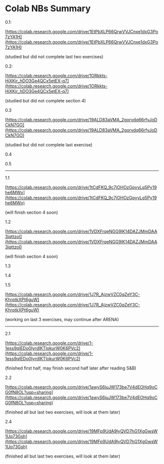 # Colab NBs Summary

0.1:

[https://colab.research.google.com/drive/1EtPbXLP66QrwVVJCnxe1dxG3Po7zYA1H](https://colab.research.google.com/drive/1EtPbXLP66QrwVVJCnxe1dxG3Po7zYA1H)

(studied but did not complete last two exercises)

0.2:

[https://colab.research.google.com/drive/1ORkkts-HiXKjr_hDO3Ge4QCx5etEX-q7](https://colab.research.google.com/drive/1ORkkts-HiXKjr_hDO3Ge4QCx5etEX-q7)

(studied but did not complete section 4)

0.3

[https://colab.research.google.com/drive/19ALD83aVMA_2gorvdq66rfyJoDCkN7GO](https://colab.research.google.com/drive/19ALD83aVMA_2gorvdq66rfyJoDCkN7GO)

(studied but did not complete last exercise)

0.4

0.5

---

1.1

[https://colab.research.google.com/drive/1tCdFKQ_9c7jOHOzGpyyLq5Py19he6MWx](https://colab.research.google.com/drive/1tCdFKQ_9c7jOHOzGpyyLq5Py19he6MWx)

(will finish section 4 soon)

1.2

[https://colab.research.google.com/drive/1VDXFrqeNGG9lK14DAZJMmDAA3iqttzoI](https://colab.research.google.com/drive/1VDXFrqeNGG9lK14DAZJMmDAA3iqttzoI)

(will finish section 4 soon)

1.3

1.4

1.5

[https://colab.research.google.com/drive/1J7R_AjzwVZC0qZeY3C-KhrptkXPt6guW](https://colab.research.google.com/drive/1J7R_AjzwVZC0qZeY3C-KhrptkXPt6guW)

(working on last 3 exercises, may continue after ARENA)

---

2.1

[https://colab.research.google.com/drive/1-1ess9qIEDo0IyrdIKTlokurW0K6PVc2](https://colab.research.google.com/drive/1-1ess9qIEDo0IyrdIKTlokurW0K6PVc2)

(finished first half, may finish second half later after reading S&B)

2.2

[https://colab.research.google.com/drive/1awyS6iuJW173be7V4dEOHq9oCG0fN8OL?usp=sharing](https://colab.research.google.com/drive/1awyS6iuJW173be7V4dEOHq9oCG0fN8OL?usp=sharing)

(finished all but last two exercises, will look at them later)

2.4

[https://colab.research.google.com/drive/19MFp9UdA9lyQVD7hG1XgGwsW1Uq73Gsh](https://colab.research.google.com/drive/19MFp9UdA9lyQVD7hG1XgGwsW1Uq73Gsh)

(finished all but last two exercises, will look at them later)